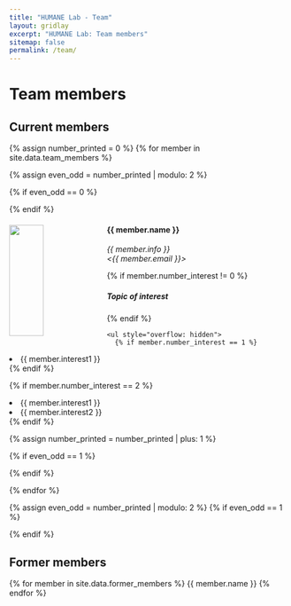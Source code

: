```yaml
---
title: "HUMANE Lab - Team"
layout: gridlay
excerpt: "HUMANE Lab: Team members"
sitemap: false
permalink: /team/
---
```


# Team members

## Current members
{% assign number_printed = 0 %}
{% for member in site.data.team_members %}

{% assign even_odd = number_printed | modulo: 2 %}

{% if even_odd == 0 %}
<div class="row">
{% endif %}

<div class="col-sm-6 clearfix">
  <img src="{{ site.url }}{{ site.baseurl }}/images/teampic/{{ member.photo }}" class="img-portrait" width="35%" height="200px" style="float: left" />
  <h4>{{ member.name }}</h4>
  <i>{{ member.info }} <br><{{ member.email }}></i>
    
  {% if member.number_interest != 0 %}
  <h5> Topic of interest </h5>
  {% endif %}

    <ul style="overflow: hidden">
      {% if member.number_interest == 1 %}
  <li> {{ member.interest1 }} </li>
  {% endif %}

  {% if member.number_interest == 2 %}
  <li> {{ member.interest1 }} </li>
  <li> {{ member.interest2 }} </li>
  {% endif %}
    </ul>
  
</div>

{% assign number_printed = number_printed | plus: 1 %}

{% if even_odd == 1 %}
</div>
{% endif %}

{% endfor %}

{% assign even_odd = number_printed | modulo: 2 %}
{% if even_odd == 1 %}
</div>
{% endif %}

## Former members
<div class="row">
<div class="col-sm-6 clearfix">
{% for member in site.data.former_members %}
{{ member.name }}
{% endfor %}
</div>


</div>


